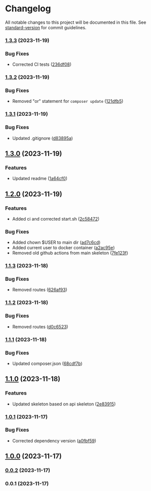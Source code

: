 # Changelog

All notable changes to this project will be documented in this file. See [standard-version](https://github.com/conventional-changelog/standard-version) for commit guidelines.

### [1.3.3](https://github.com/patrykbaszak/cli-skeleton/compare/1.3.2...1.3.3) (2023-11-19)


### Bug Fixes

* Corrected CI tests ([236df08](https://github.com/patrykbaszak/cli-skeleton/commit/236df08020244da78b4a3d09c4a593c10ab9dad5))

### [1.3.2](https://github.com/patrykbaszak/cli-skeleton/compare/1.3.1...1.3.2) (2023-11-19)


### Bug Fixes

* Removed "or" statement for `composer update` ([121dfb5](https://github.com/patrykbaszak/cli-skeleton/commit/121dfb5c973d45bca01420f567103ba50c76f291))

### [1.3.1](https://github.com/patrykbaszak/cli-skeleton/compare/1.3.0...1.3.1) (2023-11-19)


### Bug Fixes

* Updated .gitignore ([d83895a](https://github.com/patrykbaszak/cli-skeleton/commit/d83895ac0afc8f02f9faf06adf60bfc0886d8b78))

## [1.3.0](https://github.com/patrykbaszak/cli-skeleton/compare/1.2.0...1.3.0) (2023-11-19)


### Features

* Updated readme ([1a64cf0](https://github.com/patrykbaszak/cli-skeleton/commit/1a64cf01b1abba5b59c0be1b5ecf63f0f5782ac9))

## [1.2.0](https://github.com/patrykbaszak/cli-skeleton/compare/1.1.3...1.2.0) (2023-11-19)


### Features

* Added ci and corrected start.sh ([2c58472](https://github.com/patrykbaszak/cli-skeleton/commit/2c584722e7af37ff86f0c33989dc6ce2c482a7df))


### Bug Fixes

* Added chown $USER to main dir ([ad7c6cd](https://github.com/patrykbaszak/cli-skeleton/commit/ad7c6cd8607f2367e7102a88c7207e850f6212b2))
* Added current user to docker container ([a2ac95e](https://github.com/patrykbaszak/cli-skeleton/commit/a2ac95efaaa989a92c611c82f2634b6dd5e28f4e))
* Removed old github actions from main skeleton ([7fe123f](https://github.com/patrykbaszak/cli-skeleton/commit/7fe123f32232a5b9cfcd3929d9c731304fcc6000))

### [1.1.3](https://github.com/patrykbaszak/cli-skeleton/compare/1.1.2...1.1.3) (2023-11-18)


### Bug Fixes

* Removed routes ([626af93](https://github.com/patrykbaszak/cli-skeleton/commit/626af93d29f445ab3fbf67e3390c7d77bc2102e2))

### [1.1.2](https://github.com/patrykbaszak/cli-skeleton/compare/1.1.1...1.1.2) (2023-11-18)


### Bug Fixes

* Removed routes ([d0c6523](https://github.com/patrykbaszak/cli-skeleton/commit/d0c6523417c4cefe146656c5d93f5d827f6401d0))

### [1.1.1](https://github.com/patrykbaszak/cli-skeleton/compare/1.1.0...1.1.1) (2023-11-18)


### Bug Fixes

* Updated composer.json ([68cdf7b](https://github.com/patrykbaszak/cli-skeleton/commit/68cdf7b296dfeced1f3f38bdf205b318eebd313c))

## [1.1.0](https://github.com/patrykbaszak/cli-skeleton/compare/1.0.1...1.1.0) (2023-11-18)


### Features

* Updated skeleton based on api skeleton ([2e83915](https://github.com/patrykbaszak/cli-skeleton/commit/2e839155d5b4598686e302307f7a59c4a028e82f))

### [1.0.1](https://github.com/patrykbaszak/cli-skeleton/compare/1.0.0...1.0.1) (2023-11-17)


### Bug Fixes

* Corrected dependency version ([a0fbf59](https://github.com/patrykbaszak/cli-skeleton/commit/a0fbf59efebb44c4817cbaa5e1787a89e60b5e66))

## [1.0.0](https://github.com/patrykbaszak/cli-skeleton/compare/0.0.2...1.0.0) (2023-11-17)

### [0.0.2](https://github.com/patrykbaszak/cli-skeleton/compare/0.0.1...0.0.2) (2023-11-17)

### 0.0.1 (2023-11-17)
